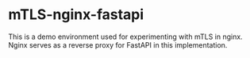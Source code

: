# mTLS-nginx-fastapi
This is a demo environment used for experimenting with mTLS in nginx. Nginx serves as a reverse proxy for FastAPI in this implementation.
